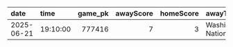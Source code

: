 |date       |time     | game_pk| awayScore| homeScore|awayTeamName         |homeTeamName        |series_description |
|:----------|:--------|-------:|---------:|---------:|:--------------------|:-------------------|:------------------|
|2025-06-21 |19:10:00 |  777416|         7|         3|Washington Nationals |Los Angeles Dodgers |Regular Season     |
